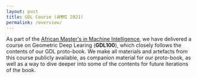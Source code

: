 ```yaml
---
layout: post
title: GDL Course (AMMI 2021)
permalink: /overview/
---
```


As part of the [African Master's in Machine Intelligence](https://aimsammi.org/), we have delivered a course on Geometric Deep Learing (**GDL100**), which closely follows the contents of our GDL proto-book. We make all materials and artefacts from this course publicly available, as companion material for our proto-book, as well as a way to dive deeper into some of the contents for future iterations of the book.
